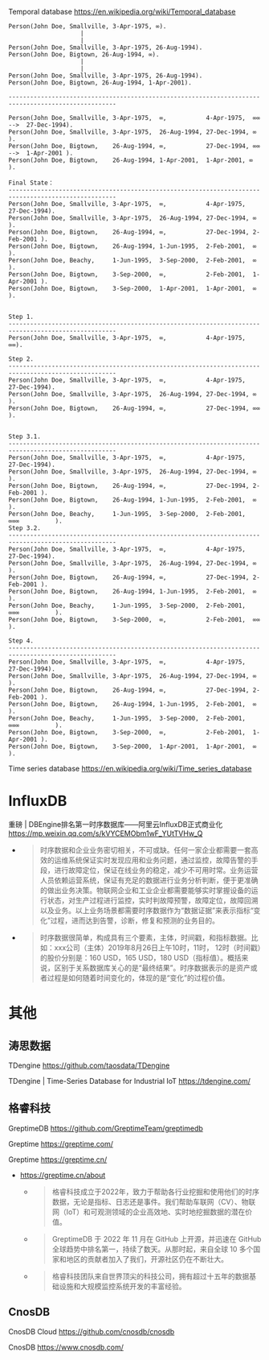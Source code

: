 
Temporal database https://en.wikipedia.org/wiki/Temporal_database

```
Person(John Doe, Smallville, 3-Apr-1975, ∞).
                    |
                    |
Person(John Doe, Smallville, 3-Apr-1975, 26-Aug-1994).
Person(John Doe, Bigtown, 26-Aug-1994, ∞).
                    |
                    |
Person(John Doe, Smallville, 3-Apr-1975, 26-Aug-1994).
Person(John Doe, Bigtown, 26-Aug-1994, 1-Apr-2001).

----------------------------------------------------------------------------------------------------

Person(John Doe, Smallville, 3-Apr-1975,  ∞,           4-Apr-1975,  ∞∞  -->  27-Dec-1994).
Person(John Doe, Smallville, 3-Apr-1975,  26-Aug-1994, 27-Dec-1994, ∞          ).
Person(John Doe, Bigtown,    26-Aug-1994, ∞,           27-Dec-1994, ∞∞  -->  1-Apr-2001 ).
Person(John Doe, Bigtown,    26-Aug-1994, 1-Apr-2001,  1-Apr-2001, ∞ ).
```



```
Final State：
----------------------------------------------------------------------------------------------------
Person(John Doe, Smallville, 3-Apr-1975,  ∞,           4-Apr-1975,  27-Dec-1994).
Person(John Doe, Smallville, 3-Apr-1975,  26-Aug-1994, 27-Dec-1994, ∞          ).
Person(John Doe, Bigtown,    26-Aug-1994, ∞,           27-Dec-1994, 2-Feb-2001 ).
Person(John Doe, Bigtown,    26-Aug-1994, 1-Jun-1995,  2-Feb-2001,  ∞          ).
Person(John Doe, Beachy,     1-Jun-1995,  3-Sep-2000,  2-Feb-2001,  ∞          ).
Person(John Doe, Bigtown,    3-Sep-2000,  ∞,           2-Feb-2001,  1-Apr-2001 ).
Person(John Doe, Bigtown,    3-Sep-2000,  1-Apr-2001,  1-Apr-2001,  ∞          ).


Step 1.
----------------------------------------------------------------------------------------------------
Person(John Doe, Smallville, 3-Apr-1975,  ∞,           4-Apr-1975,  ∞∞).

Step 2.
----------------------------------------------------------------------------------------------------
Person(John Doe, Smallville, 3-Apr-1975,  ∞,           4-Apr-1975,  27-Dec-1994).
Person(John Doe, Smallville, 3-Apr-1975,  26-Aug-1994, 27-Dec-1994, ∞          ).
Person(John Doe, Bigtown,    26-Aug-1994, ∞,           27-Dec-1994, ∞∞ ).


Step 3.1.
----------------------------------------------------------------------------------------------------
Person(John Doe, Smallville, 3-Apr-1975,  ∞,           4-Apr-1975,  27-Dec-1994).
Person(John Doe, Smallville, 3-Apr-1975,  26-Aug-1994, 27-Dec-1994, ∞          ).
Person(John Doe, Bigtown,    26-Aug-1994, ∞,           27-Dec-1994, 2-Feb-2001 ).
Person(John Doe, Bigtown,    26-Aug-1994, 1-Jun-1995,  2-Feb-2001,  ∞          ).
Person(John Doe, Beachy,     1-Jun-1995,  3-Sep-2000,  2-Feb-2001,  ∞∞∞          ).
Step 3.2.
----------------------------------------------------------------------------------------------------
Person(John Doe, Smallville, 3-Apr-1975,  ∞,           4-Apr-1975,  27-Dec-1994).
Person(John Doe, Smallville, 3-Apr-1975,  26-Aug-1994, 27-Dec-1994, ∞          ).
Person(John Doe, Bigtown,    26-Aug-1994, ∞,           27-Dec-1994, 2-Feb-2001 ).
Person(John Doe, Bigtown,    26-Aug-1994, 1-Jun-1995,  2-Feb-2001,  ∞          ).
Person(John Doe, Beachy,     1-Jun-1995,  3-Sep-2000,  2-Feb-2001,  ∞∞∞          ).
Person(John Doe, Bigtown,    3-Sep-2000,  ∞,           2-Feb-2001,  ∞∞ ).

Step 4.
----------------------------------------------------------------------------------------------------
Person(John Doe, Smallville, 3-Apr-1975,  ∞,           4-Apr-1975,  27-Dec-1994).
Person(John Doe, Smallville, 3-Apr-1975,  26-Aug-1994, 27-Dec-1994, ∞          ).
Person(John Doe, Bigtown,    26-Aug-1994, ∞,           27-Dec-1994, 2-Feb-2001 ).
Person(John Doe, Bigtown,    26-Aug-1994, 1-Jun-1995,  2-Feb-2001,  ∞          ).
Person(John Doe, Beachy,     1-Jun-1995,  3-Sep-2000,  2-Feb-2001,  ∞∞∞          ).
Person(John Doe, Bigtown,    3-Sep-2000,  ∞,           2-Feb-2001,  1-Apr-2001 ).
Person(John Doe, Bigtown,    3-Sep-2000,  1-Apr-2001,  1-Apr-2001,  ∞          ).
```

Time series database https://en.wikipedia.org/wiki/Time_series_database

# InfluxDB

重磅 | DBEngine排名第一时序数据库——阿里云InfluxDB正式商业化 https://mp.weixin.qq.com/s/kVYCEMObm1wF_YUtTVHw_Q
- > 时序数据和企业业务密切相关，不可或缺。任何一家企业都需要一套高效的运维系统保证实时发现应用和业务问题，通过监控，故障告警的手段，进行故障定位，保证在线业务的稳定，减少不可用时常。业务运营人员依赖运营系统，保证有充足的数据进行业务分析判断，便于更准确的做出业务决策。物联网企业和工业企业都需要能够实时掌握设备的运行状态，对生产过程进行监控，实时判故障预警，故障定位，故障回溯以及业务。以上业务场景都需要时序数据作为“数据证据”来表示指标“变化”过程，进而达到告警，诊断，修复和预测的业务目的。
- > 时序数据很简单，构成具有三个要素，主体，时间戳，和指标数据。比如：xxx公司（主体）2019年8月26日上午10时，11时， 12时（时间戳）的股价分别是：160 USD，165 USD，180 USD（指标值）。概括来说，区别于关系数据库关心的是“最终结果”。时序数据表示的是资产或者过程是如何随着时间变化的，体现的是“变化”的过程价值。

# 其他

## 涛思数据

TDengine https://github.com/taosdata/TDengine

TDengine | Time-Series Database for Industrial IoT https://tdengine.com/

## 格睿科技

GreptimeDB https://github.com/GreptimeTeam/greptimedb

Greptime https://greptime.com/

Greptime https://greptime.cn/
- https://greptime.cn/about
  * > 格睿科技成立于2022年，致力于帮助各行业挖掘和使用他们的时序数据，无论是指标、日志还是事件。我们帮助车联网（CV）、物联网（IoT）和可观测领域的企业高效地、实时地挖掘数据的潜在价值。
  * > GreptimeDB 于 2022 年 11 月在 GitHub 上开源，并迅速在 GitHub 全球趋势中排名第一，持续了数天。从那时起，来自全球 10 多个国家和地区的贡献者加入了我们，开源社区仍在不断壮大。
  * > 格睿科技团队来自世界顶尖的科技公司，拥有超过十五年的数据基础设施和大规模监控系统开发的丰富经验。

## CnosDB

CnosDB Cloud https://github.com/cnosdb/cnosdb

CnosDB https://www.cnosdb.com/
